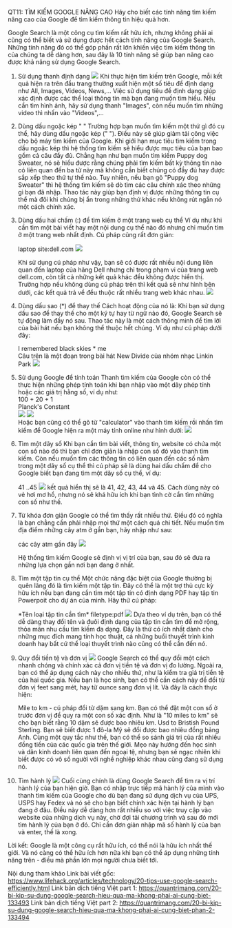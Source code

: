 QT11: TÌM KIẾM GOOGLE NÂNG CAO
Hãy cho biết các tính năng tìm kiếm nâng cao của Google để tìm kiếm thông tin hiệu quả hơn.

Google Search là một công cụ tìm kiếm rất hữu ích, nhưng không phải ai cũng có thể biết và sử dụng được hết cách tính năng của Google Search. Những tính năng đó có thể góp phần rất lớn khiến việc tìm kiếm thông tin của chúng ta dễ dàng hơn, sau đây là 10 tính năng sẽ giúp bạn nâng cao được khả năng sử dụng Google Search.

1. Sử dụng thanh định dạng
![](https://github.com/DienNguyenUIT/CS519.L21.KHCL/blob/main/Pictures/thanh_dinh_dang.PNG)
Khi thực hiện tìm kiếm trên Google, mỗi kết quả hiện ra trên đầu trang thường xuất hiện một số tiêu đề định dạng như All, Images, Videos, News,... Việc sử dụng tiêu đề định dạng giúp xác định được các thể loại thông tin mà bạn đang muốn tìm hiểu. Nếu cần tìm hình ảnh, hãy sử dụng thanh "Images", còn nếu muốn tìm những video thì nhấn vào "Videos",...

2. Dùng dấu ngoặc kép " "
Trường hợp bạn muốn tìm kiếm một thứ gì đó cụ thể, hãy dùng dấu ngoặc kép (" "). Điều này sẽ giúp giảm tải công việc cho bộ máy tìm kiếm của Google. Khi giới hạn mục tiêu tìm kiếm trong dấu ngoặc kép thì hệ thống tìm kiếm sẽ hiểu được mục tiêu của bạn bao gồm cả câu đầy đủ. Chẳng hạn như bạn muốn tìm kiếm Puppy dog Sweater, nó sẽ hiểu được rằng chúng phải tìm kiếm bất kỳ thông tin nào có liên quan đến ba từ này mà không cần biết chúng có đầy đủ hay được sắp xếp theo thứ tự thế nào. Tuy nhiên, nếu bạn gõ "Puppy dog Sweater" thì hệ thống tìm kiếm sẽ dò tìm các câu chính xác theo những gì bạn đã nhập. Thao tác này giúp bạn định vị được những thông tin cụ thể mà đôi khi chúng bị ẩn trong những thứ khác nếu không rút ngắn nó một cách chính xác.

3. Dùng dấu hai chấm (:) để tìm kiếm ở một trang web cụ thể
Ví dụ như khi cần tìm một bài viết hay một nội dung cụ thể nào đó nhưng chỉ muốn tìm ở một trang web nhất định. Cú pháp cũng rất đơn giản:

	laptop site:dell.com
	![](https://github.com/DienNguyenUIT/CS519.L21.KHCL/blob/main/Pictures/site_dell_com.PNG)

	Khi sử dụng cú pháp như vậy, bạn sẽ có được rất nhiều nội dung liên quan đến laptop của hãng Dell nhưng chỉ trong phạm vi của trang web dell.com, còn tất cả những kết quả khác đều không được hiển thị.
	Trường hợp nếu không dùng cú pháp trên thì kết quả sẽ như hình bên dưới, các kết quả trả về đều thuộc rất nhiều trang web khác nhau.
	![](https://github.com/DienNguyenUIT/CS519.L21.KHCL/blob/main/Pictures/site_dell.PNG)

4. Dùng dấu sao (*) để thay thế
Cách hoạt động của nó là: Khi bạn sử dụng dấu sao để thay thế cho một ký tự hay từ ngữ nào đó, Google Search sẽ tự động làm đầy nó sau. Thao tác này là một cách thông minh để tìm lời của bài hát nếu bạn không thể thuộc hết chúng. Ví dụ như cú pháp dưới đây:

	I remembered black skies * me <br>
	Câu trên là một đoạn trong bài hát New Divide của nhóm nhạc Linkin Park
	![](https://github.com/DienNguyenUIT/CS519.L21.KHCL/blob/main/Pictures/dung_dau_sao_de_thay_the.PNG)

5. Sử dụng Google để tính toán
	Thanh tìm kiếm của Google còn có thể thực hiện những phép tính toán khi bạn nhập vào một dãy phép tính hoặc các giá trị hằng số, ví dụ như: <br>
	100 + 20 + 1 <br>
	Planck's Constant <br>
	![](https://github.com/DienNguyenUIT/CS519.L21.KHCL/blob/main/Pictures/calculator_1.PNG) ![](https://github.com/DienNguyenUIT/CS519.L21.KHCL/blob/main/Pictures/planck_constant.PNG) <br>
	Hoặc bạn cũng có thể gõ từ "calculator" vào thanh tìm kiếm rồi nhấn tìm kiếm để Google hiện ra một máy tính online như hình dưới:
	![](https://github.com/DienNguyenUIT/CS519.L21.KHCL/blob/main/Pictures/calculator_2.PNG)

6. Tìm một dãy số
Khi bạn cần tìm bài viết, thông tin, website có chứa một con số nào đó thì bạn chỉ đơn giản là nhập con số đó vào thanh tìm kiếm. Còn nếu muốn tìm các thông tin có liên quan đến các số nằm trong một dãy số cụ thể thì cú pháp sẽ là dùng hai dấu chấm để cho Google biết bạn đang tìm một dãy số cụ thể, ví dụ:

	41 ..45
	![](https://github.com/DienNguyenUIT/CS519.L21.KHCL/blob/main/Pictures/tim_mot_day_so.PNG)
	kết quả hiển thị sẽ là 41, 42, 43, 44 và 45. Cách dùng này có vẻ hơi mơ hồ, nhưng nó sẽ khá hữu ích khi bạn tình cờ cần tìm những con số như thế.

7. Từ khóa đơn giản
Google có thể tìm thấy rất nhiều thứ. Điều đó có nghĩa là bạn chẳng cần phải nhập mọi thứ một cách quá chi tiết. Nếu muốn tìm địa điểm những cây atm ở gần bạn, hãy nhập như sau:

	các cây atm gần đây
	![](https://github.com/DienNguyenUIT/CS519.L21.KHCL/blob/main/Pictures/cac_cay_atm_gan_day.PNG)

	Hệ thống tìm kiếm Google sẽ định vị vị trí của bạn, sau đó sẽ đưa ra những lựa chọn gần nơi bạn đang ở nhất.

8. Tìm một tập tin cụ thể
Một chức năng đặc biệt của Google thường bị quên lãng đó là tìm kiếm một tập tin. Đây có thể là một trợ thủ cực kỳ hữu ích nếu bạn đang cần tìm một tập tin có định dạng PDF hay tập tin Powerpoit cho dự án của mình. Hãy thử cú pháp:

	\*Tên loại tập tin cần tìm\* filetype:pdf
	![](https://github.com/DienNguyenUIT/CS519.L21.KHCL/blob/main/Pictures/tim_mot_tap_tin_cu_the.PNG)
	Dựa theo ví dụ trên, bạn có thể dễ dàng thay đổi tên và đuôi định dạng của tập tin cần tìm để mở rộng, thỏa mãn nhu cầu tìm kiếm đa dạng. Đây là thứ có ích nhất dành cho những mục đích mang tính học thuật, cả những buổi thuyết trình kinh doanh hay bất cứ thể loại thuyết trình nào cũng có thể cần đến nó.

9. Quy đổi tiền tệ và đơn vị
	![](https://github.com/DienNguyenUIT/CS519.L21.KHCL/blob/main/Pictures/quy_doi_tien_te.PNG)
	Google Search có thể quy đổi một cách nhanh chóng và chính xác cả đơn vị tiền tệ và đơn vị đo lường. Ngoài ra, bạn có thể áp dụng cách này cho nhiều thứ, như là kiểm tra giá trị tiền tệ của hai quốc gia. Nếu bạn là học sinh, bạn có thể cần cách này để đổi từ đơn vị feet sang mét, hay từ ounce sang đơn vị lít. Và đây là cách thực hiện:

	Mile to km - cú pháp đổi từ dặm sang km. Bạn có thể đặt một con số ở trước đơn vị để quy ra một con số xác định. Như là "10 miles to km" sẽ cho bạn biết rằng 10 dặm sẽ được bao nhiêu km.
	Usd to Bristish Pound Sterling. Bạn sẽ biết được 1 đô-la Mỹ sẽ đổi được bao nhiêu đồng bảng Anh. Cùng một quy tắc như thế, bạn có thể so sánh giá trị của rất nhiều đồng tiền của các quốc gia trên thế giới.
	Mẹo này hướng đến học sinh và dân kinh doanh liên quan đến ngoại tệ, nhưng bạn sẽ ngạc nhiên khi biết được có vô số người với nghề nghiệp khác nhau cũng đang sử dụng nó.

10. Tìm hành lý
	![](https://github.com/DienNguyenUIT/CS519.L21.KHCL/blob/main/Pictures/tim_hanh_ly.jpg)
Cuối cùng chính là dùng Google Search để tìm ra vị trí hành lý của bạn hiện giờ. Bạn có nhập trực tiếp mã hành lý của mình vào thanh tìm kiếm của Google cho dù bạn đang sử dụng dịch vụ của UPS, USPS hay Fedex và nó sẽ cho bạn biết chính xác hiện tại hành lý bạn đang ở đâu. Điều này dễ dàng hơn rất nhiều so với việc truy cập vào website của những dịch vụ này, chờ đợi tải chương trình và sau đó mới tìm hành lý của bạn ở đó. Chỉ cần đơn giản nhập mã số hành lý của bạn và enter, thế là xong.

Lời kết:
Google là một công cụ rất hữu ích, có thể nói là hữu ích nhất thế giới. Và nó càng có thể hữu ích hơn nữa khi bạn có thể áp dụng những tính năng trên - điều mà phần lớn mọi người chưa biết tới.

Nội dung tham khảo
Link bài viết gốc:
https://www.lifehack.org/articles/technology/20-tips-use-google-search-efficiently.html
Link bản dịch tiếng Việt part 1:
https://quantrimang.com/20-bi-kip-su-dung-google-search-hieu-qua-ma-khong-phai-ai-cung-biet-133493
Link bản dịch tiếng Việt part 2:
https://quantrimang.com/20-bi-kip-su-dung-google-search-hieu-qua-ma-khong-phai-ai-cung-biet-phan-2-133494
